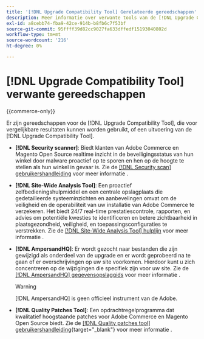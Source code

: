 ```yaml
---
title: '[!DNL Upgrade Compatibility Tool] Gerelateerde gereedschappen'
description: Meer informatie over verwante tools van de [!DNL Upgrade Compatibility Tool] op uw Adobe Commerce-project.
exl-id: a8cebb74-fba9-42ce-914b-b8fb6c7f53bf
source-git-commit: 95ffff39d82cc9027fa633dffedf15193040802d
workflow-type: tm+mt
source-wordcount: '216'
ht-degree: 0%

---
```


# [!DNL Upgrade Compatibility Tool] verwante gereedschappen

{{commerce-only}}

Er zijn gereedschappen voor de [!DNL Upgrade Compatibility Tool], die voor vergelijkbare resultaten kunnen worden gebruikt, of een uitvoering van de [!DNL Upgrade Compatibility Tool].

- **[!DNL Security scanner]**: Biedt klanten van Adobe Commerce en Magento Open Source realtime inzicht in de beveiligingsstatus van hun winkel door malware proactief op te sporen en hen op de hoogte te stellen als hun winkel in gevaar is. Zie de [[!DNL Security scan] gebruikershandleiding](https://docs.magento.com/user-guide/magento/security-scan.html) voor meer informatie .

- **[!DNL Site-Wide Analysis Tool]**: Een proactief zelfbedieningshulpmiddel en een centrale opslagplaats die gedetailleerde systeeminzichten en aanbevelingen omvat om de veiligheid en de operabiliteit van uw installatie van Adobe Commerce te verzekeren. Het biedt 24/7 real-time prestatiescontrole, rapporten, en advies om potentiële kwesties te identificeren en betere zichtbaarheid in plaatsgezondheid, veiligheid, en toepassingsconfiguraties te verstrekken. Zie de [[!DNL Site-Wide Analysis Tool] hulplijn](../../tools/site-wide-analysis-tool/intro.md) voor meer informatie .

- **[!DNL AmpersandHQ]**: Er wordt gezocht naar bestanden die zijn gewijzigd als onderdeel van de upgrade en er wordt geprobeerd na te gaan of er overschrijvingen op uw site voorkomen. Hierdoor kunt u zich concentreren op de wijzigingen die specifiek zijn voor uw site. Zie de [[!DNL AmpersandHQ] gegevensopslaggids](https://github.com/AmpersandHQ) voor meer informatie .

  >[!WARNING]
  >
  >[!DNL AmpersandHQ] is geen officieel instrument van de Adobe.

- **[!DNL Quality Patches Tool]**: Een opdrachtregelprogramma dat kwalitatief hoogstaande patches voor Adobe Commerce en Magento Open Source biedt. Zie de [[!DNL Quality patches tool] gebruikershandleiding](https://experienceleague.adobe.com/tools/commerce-quality-patches/index.html){target="_blank"} voor meer informatie .
